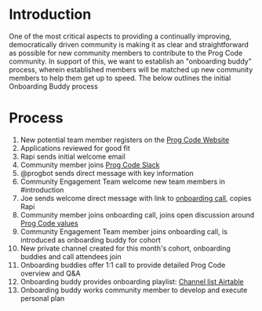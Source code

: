 # Introduction

One of the most critical aspects to providing a continually improving, democratically driven community is making it as clear and straightforward as possible for new community members to contribute to the Prog Code community. In support of this, we want to establish an "onboarding buddy" process, wherein established members will be matched up new community members to help them get up to speed. The below outlines the initial Onboarding Buddy process

# Process

1. New potential team member registers on the [Prog Code Website](https://www.progcode.co/)
1. Applications reviewed for good fit
1. Rapi sends initial welcome email
1. Community member joins [Prog Code Slack](progcode.slack.com/)
1. @progbot sends direct message with key information
1. Community Engagement Team welcome new team members in #introduction
1. Joe sends welcome direct message with link to [onboarding call](https://zoom.us/meeting/register/c07b1af895b269f3cde7dc3c8da9331e), copies Rapi
1. Community member joins onboarding call, joins open discussion around [Prog Code values](https://medium.com/@joepbreslin/grassroots-tech-8676739a5960)
1. Community Engagement Team member joins onboarding call, is introduced as onboarding buddy for cohort
1. New private channel created for this month's cohort, onboarding buddies and call attendees join
1. Onboarding buddies offer 1:1 call to provide detailed Prog Code overview and Q&A
1. Onboarding buddy provides onboarding playlist: [Channel list Airtable](https://airtable.com/invite/l?inviteId=invyHESwh1q7Q3WQz&inviteToken=084014a222bfbc663161dff182f4cffa)
1. Onboarding buddy works community member to develop and execute personal plan